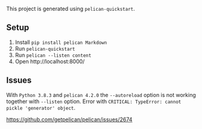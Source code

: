 This project is generated using `pelican-quickstart`.

## Setup

1. Install `pip install pelican Markdown`
2. Run `pelican-quickstart`
3. Run `pelican --listen content`
5. Open http://localhost:8000/

## Issues

With `Python 3.8.3` and `pelican 4.2.0` the `--autoreload` option is not working
together with `--listen` option.
Error with `CRITICAL: TypeError: cannot pickle 'generator' object`.

https://github.com/getpelican/pelican/issues/2674
